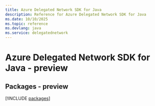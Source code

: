 ```yaml
---
title: Azure Delegated Network SDK for Java
description: Reference for Azure Delegated Network SDK for Java
ms.date: 10/10/2025
ms.topic: reference
ms.devlang: java
ms.service: delegatednetwork
---
```

# Azure Delegated Network SDK for Java - preview
## Packages - preview
[!INCLUDE [packages](delegated-network-index.md)]